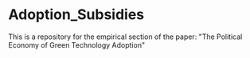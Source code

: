 # Adoption_Subsidies
This is a repository for the empirical section of the paper: "The Political Economy of Green Technology Adoption"
